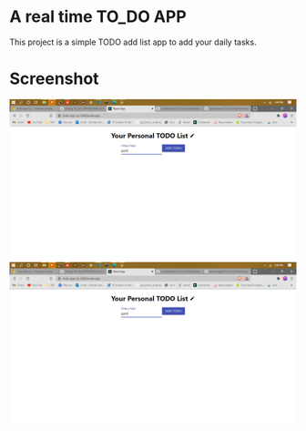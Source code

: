 # A real time TO_DO APP
This project is a simple TODO add list app to add your daily tasks.
# Screenshot
![Home Page](https://github.com/sarthakjain07/TO_DO_APP/blob/master/Screenshots/without_data.png)  
![Second Page](https://github.com/sarthakjain07/TO_DO_APP/blob/master/Screenshots/without_data.png)
